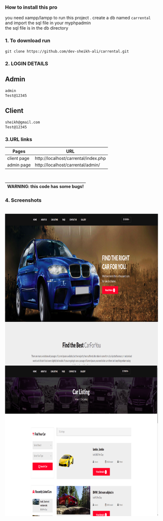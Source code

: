 ### How to install this pro
you need xampp/lampp to run this project .
create a db named `carrental`  and import the sql file in your myphpadmin
<br/>
the sql file is in the db directory

### 1. To download run 
  
    git clone https://github.com/dev-sheikh-ali/carrental.git

### 2. LOGIN DETAILS  

## Admin
    
    admin
    Test@12345

## Client
    sheikh@gmail.com
    Test@12345
  
### 3.URL links
| Pages                         | URL                                  |
| ------------------------------| -------------------------------------|
| client page                   | http://localhost/carrental/index.php |
| admin page                    | http://localhost/carrental/admin/    |

<br/>

| WARNING: this  code has some bugs! |
| --- |
### 4. Screenshots
<br/>

<img align="right" alt="dash" src="assets/images/screenshot1.png" height="500"/>
<img align="right" alt="dash" src="assets/images/screenshot2.png" height="500"/> 


